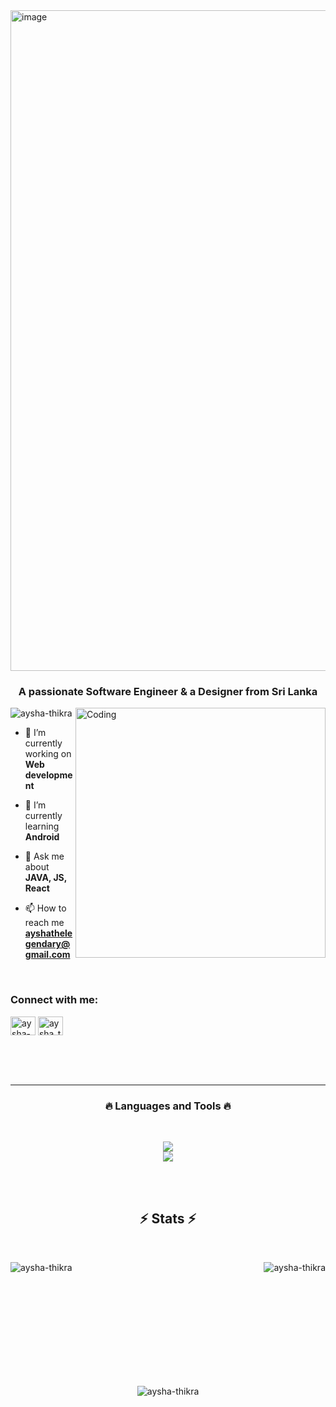 <img width="1057" alt="image" src="https://github.com/Aysha-Thikra/Aysha-Thikra/assets/154992188/e0e1cdfc-50d4-45c9-a1d4-76dcbcb3bcdf">

<h3 align="center">A passionate Software Engineer & a Designer from Sri Lanka</h3>

<img align="right" alt="Coding" width="400" src="https://cdn.dribbble.com/users/1364029/screenshots/16093268/media/68e82a7fb4904614a9066d6b540c14b2.gif">

<p align="left"> <img src="https://komarev.com/ghpvc/?username=aysha-thikra&label=Profile%20views&color=0e75b6&style=flat" alt="aysha-thikra" /> </p>

- 🌱 I’m currently working on **Web development**

- 🌱 I’m currently learning **Android**

- 💬 Ask me about **JAVA, JS, React**

- 📫 How to reach me **ayshathelegendary@gmail.com**

<br>

<h3 align="left">Connect with me:</h3>
<p align="left">
<a href="https://linkedin.com/in/aysha-thikra-648872269" target="blank"><img align="center" src="https://raw.githubusercontent.com/rahuldkjain/github-profile-readme-generator/master/src/images/icons/Social/linked-in-alt.svg" alt="aysha-thikra-648872269" height="30" width="40" /></a>
<a href="https://instagram.com/aysha_thikra" target="blank"><img align="center" src="https://raw.githubusercontent.com/rahuldkjain/github-profile-readme-generator/master/src/images/icons/Social/instagram.svg" alt="aysha_thikra" height="30" width="40" /></a>
</p>
<br><br><br>

<hr>
<h3 align="center"> 🔥 Languages and Tools  🔥</h3>
<br>

<p align="center">
  <a href="https://skillicons.dev">
    <img src="https://skillicons.dev/icons?i=html,css,git,react,github,python,javascript,css,c,cpp,java,php" /><br>
    <img src="https://skillicons.dev/icons?i=angular,bootstrap,mysql,vscode,figma,ai" />

  </a>

<br><br>

<h2 align="center">⚡ Stats ⚡</h2>
<br>
<p align=center>
  <div align=center>
<p><img align="left" src="https://github-readme-stats.vercel.app/api/top-langs?username=aysha-thikra&show_icons=true&locale=en&layout=compact" alt="aysha-thikra" /></p>

<p>&nbsp;<img align="right" src="https://github-readme-stats.vercel.app/api?username=aysha-thikra&show_icons=true&locale=en" alt="aysha-thikra" /></p>

<br><br><br><br><br><br><br><br><br>

<p><img align="center" src="https://github-readme-streak-stats.herokuapp.com/?user=aysha-thikra&" alt="aysha-thikra" /></p>
  </div>
</p>
